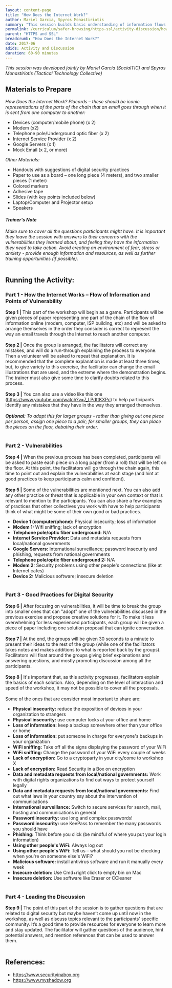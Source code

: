 ```yaml
---
layout: content-page
title: "How Does the Internet Work?"
author: Mariel Garcia, Spyros Monastiriotis
summary: "This session builds basic understanding of information flows across the Internet, and the different vulnerabilities and related good security practices at each point in the chain."
permalink: /curriculum/safer-browsing/https-ssl/activity-discussion/how-does-the-internet-work/
parent: "HTTPS and SSL"
breadcrumb: "How Does the Internet Work?"
date: 2017-06
adids: Activity and Discussion
duration: 60-90 minutes
---
```

*This session was developed jointly by Mariel García (SocialTIC) and Spyros Monastiriotis (Tactical Technology Collective)*
 
## Materials to Prepare
*How Does the Internet Work? Placards – these should be iconic representations of the parts of the chain that an email goes through when it is sent from one computer to another:*
- Devices (computer/mobile phone) (x 2)
- Modem (x2)
- Telephone pole/Underground optic fiber (x 2)
- Internet Service Provider (x 2)
- Google Servers (x 1)
- Mock Email (x 2, or more)

*Other Materials:*
- Handouts with suggestions of digital security practices
- Paper to use as a board – one long piece (4 meters), and two smaller pieces (1 meter)
- Colored markers
- Adhesive tape
- Slides (with key points included below)
- Laptop/Computer and Projector setup
- Speakers
 
#### *Trainer's Note*
*Make sure to cover all the questions participants might have. It is important they leave the session with answers to their concerns with the vulnerabilities they learned about, and feeling they have the information they need to take action. Avoid creating an environment of fear, stress or anxiety - provide enough information and resources, as well as further training opportunities (if possible).*
<br><br>

## Running the Activity:

### Part 1 - How the Internet Works – Flow of Information and Points of Vulnerability
**Step 1 |** This part of the workshop will begin as a game. Participants will be given pieces of paper representing one part of the chain of the flow of information online (modem, computer, ISP building, etc) and will be asked to arrange themselves in the order they consider is correct to represent the way an email travels through the Internet to reach another computer.
<br><br>
**Step 2 |** Once the group is arranged, the facilitators will correct any mistakes, and will do a run-through explaining the process to everyone. Then a volunteer will be asked to repeat that explanation. It is recommended that the complete explanation is made at least three times; but, to give variety to this exercise, the facilitator can change the email illustrations that are used, and the extreme where the demonstration begins. The trainer must also give some time to clarify doubts related to this process. 
<br><br>
**Step 3 |** You can also use a video like this one (<a href="https://www.youtube.com/watch?v=7_LPdttKXPc">https://www.youtube.com/watch?v=7_LPdttKXPc</a>) to help participants identify any mistakes that they have in the way they arranged themselves.
<br><br>
***Optional:*** *To adapt this for larger groups - rather than giving out one piece per person, assign one piece to a pair; for smaller groups, they can place the pieces on the floor, debating their order.*
<br><br>

### Part 2 - Vulnerabilities
**Step 4 |** When the previous process has been completed, participants will be asked to paste each piece on a long paper (from a roll) that will be left on the floor. At this point, the facilitators will go through the chain again, this time to point out and explain the vulnerabilities at each stage (and hint at good practices to keep participants calm and confident).
<br><br>
**Step 5 |** Some of the vulnerabilities are mentioned next. You can also add any other practice or threat that is applicable in your own context or that is relevant to mention to the participants. You can also share a few examples of practices that other collectives you work with have to help participants think of what might be some of their own good or bad practices.
- **Device 1 (computer/phone):** Physical insecurity; loss of information
- **Modem 1:** Wifi sniffing; lack of encryption
- **Telephone pole/optic fiber underground:** N/A
- **Internet Service Provider:** Data and metadata requests from local/national governments
- **Google Servers:** International surveillance; password insecurity and phishing, requests from national governments
- **Telephone pole/optic fiber underground 2:** N/A
- **Modem 2:** Security problems using other people's connections (like at Internet cafes)
- **Device 2:** Malicious software; insecure deletion
<br><br>

### Part 3 - Good Practices for Digital Security
**Step 6 |** After focusing on vulnerabilities, it will be time to break the group into smaller ones that can "adopt" one of the vulnerabilities discussed in the previous exercise and propose creative solutions for it. To make it less overwhelming for less experienced participants, each group will be given a piece of paper including one solution proposal that can ignite conversation.
<br><br>
**Step 7 |** At the end, the groups will be given 30 seconds to a minute to present their ideas to the rest of the group (while one of the facilitators takes notes and makes additions to what is reported back by the groups). Facilitators will float around the groups giving brief explanations and answering questions, and mostly promoting discussion among all the participants.
<br><br>
**Step 8 |** It's important that, as this activity progresses, facilitators explain the basics of each solution. Also, depending on the level of interaction and speed of the workshop, it may not be possible to cover all the proposals. 
 <br><br>
Some of the ones that are consider most important to share are:
- **Physical insecurity:** reduce the exposition of devices in your organization to strangers
- **Physical insecurity:** use computer locks at your office and home
- **Loss of information:** keep a backup somewhere other than your office or home
- **Loss of information:** put someone in charge for everyone's backups in your organization
- **WiFi sniffing:** Take off all the signs displaying the password of your WiFi
- **WiFi sniffing:** Change the password of your WiFi every couple of weeks
- **Lack of encryption:** Go to a cryptoparty in your city/come to workshop X
- **Lack of encryption:** Read Security in a Box on encryption
- **Data and metadata requests from local/national governments:** Work with digital rights organizations to find out ways to protect yourself legally
- **Data and metadata requests from local/national governments:** Find out what laws in your country say about the intervention of communications
- **International surveillance:** Switch to secure services for search, mail, hosting and communications in general
- **Password insecurity:** use long and complex passwords!
- **Password insecurity:** use KeePass to remember the many passwords you should have
- **Phishing:** Think before you click (be mindful of where you put your login information)
- **Using other people's WiFi:** Always log out
- **Using other people's WiFi:** Tell us – what should you not be checking when you're on someone else's WiFi?
- **Malicious software:** install antivirus software and run it manually every week
- **Insecure deletion:** Use Cmd+right click to empty bin on Mac
- **Insecure deletion:** Use software like Eraser or CCleaner
<br><br>

### Part 4 - Leading the Discussion
**Step 9 |** The point of this part of the session is to gather questions that are related to digital security but maybe haven’t come up until now in the workshop, as well as discuss topics relevant to the participants' specific community. It’s a good time to provide resources for everyone to learn more and stay updated. The facilitator will gather questions of the audience, hint potential answers, and mention references that can be used to answer them.
<br><br>

## References:
- <a href="https://www.securityinabox.org">https://www.securityinabox.org</a>
- <a href="https://www.myshadow.org">https://www.myshadow.org</a>



